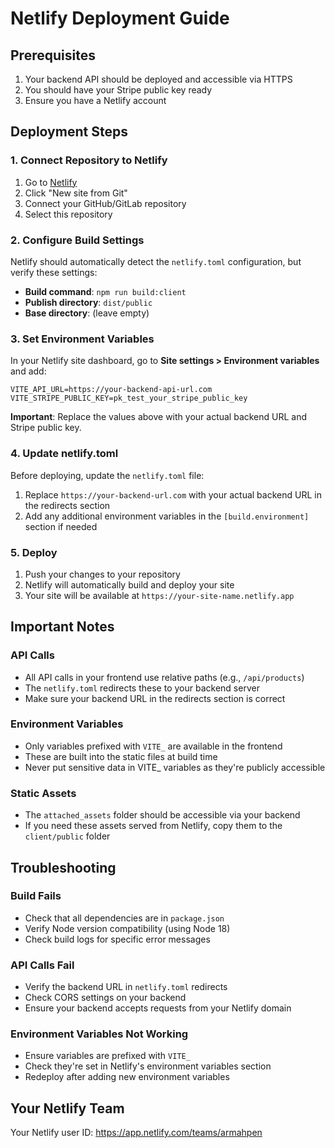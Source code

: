 # Netlify Deployment Guide

## Prerequisites

1. Your backend API should be deployed and accessible via HTTPS
2. You should have your Stripe public key ready
3. Ensure you have a Netlify account

## Deployment Steps

### 1. Connect Repository to Netlify

1. Go to [Netlify](https://app.netlify.com)
2. Click "New site from Git"
3. Connect your GitHub/GitLab repository
4. Select this repository

### 2. Configure Build Settings

Netlify should automatically detect the `netlify.toml` configuration, but verify these settings:

- **Build command**: `npm run build:client`
- **Publish directory**: `dist/public`
- **Base directory**: (leave empty)

### 3. Set Environment Variables

In your Netlify site dashboard, go to **Site settings > Environment variables** and add:

```
VITE_API_URL=https://your-backend-api-url.com
VITE_STRIPE_PUBLIC_KEY=pk_test_your_stripe_public_key
```

**Important**: Replace the values above with your actual backend URL and Stripe public key.

### 4. Update netlify.toml

Before deploying, update the `netlify.toml` file:

1. Replace `https://your-backend-url.com` with your actual backend URL in the redirects section
2. Add any additional environment variables in the `[build.environment]` section if needed

### 5. Deploy

1. Push your changes to your repository
2. Netlify will automatically build and deploy your site
3. Your site will be available at `https://your-site-name.netlify.app`

## Important Notes

### API Calls
- All API calls in your frontend use relative paths (e.g., `/api/products`)
- The `netlify.toml` redirects these to your backend server
- Make sure your backend URL in the redirects section is correct

### Environment Variables
- Only variables prefixed with `VITE_` are available in the frontend
- These are built into the static files at build time
- Never put sensitive data in VITE_ variables as they're publicly accessible

### Static Assets
- The `attached_assets` folder should be accessible via your backend
- If you need these assets served from Netlify, copy them to the `client/public` folder

## Troubleshooting

### Build Fails
- Check that all dependencies are in `package.json`
- Verify Node version compatibility (using Node 18)
- Check build logs for specific error messages

### API Calls Fail
- Verify the backend URL in `netlify.toml` redirects
- Check CORS settings on your backend
- Ensure your backend accepts requests from your Netlify domain

### Environment Variables Not Working
- Ensure variables are prefixed with `VITE_`
- Check they're set in Netlify's environment variables section
- Redeploy after adding new environment variables

## Your Netlify Team
Your Netlify user ID: https://app.netlify.com/teams/armahpen